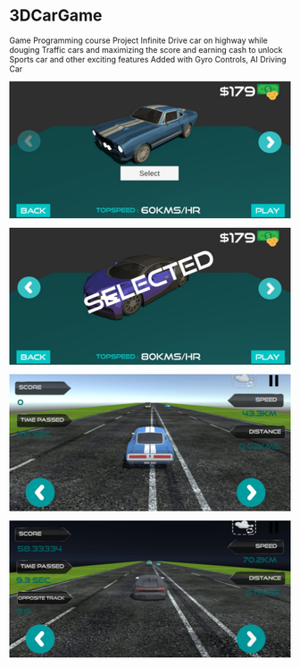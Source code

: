 # 3DCarGame

Game Programming course Project 
Infinite Drive car on highway while douging Traffic cars and maximizing the score and earning cash to unlock Sports car and other exciting features 
Added with Gyro Controls, AI Driving Car


![](https://github.com/MuhammadMujtaba19/3DCarGame/blob/master/Assets/ScreenShot/CarSelection%20Screen1.jpeg)

![](https://github.com/MuhammadMujtaba19/3DCarGame/blob/master/Assets/ScreenShot/CarSelection%20Screen2.jpeg)

![](https://github.com/MuhammadMujtaba19/3DCarGame/blob/master/Assets/ScreenShot/GamePlayDay.jpeg)

![](https://github.com/MuhammadMujtaba19/3DCarGame/blob/master/Assets/ScreenShot/GamePlayNight.jpeg)

